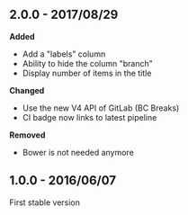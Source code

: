 ## 2.0.0 - 2017/08/29

**Added**
* Add a "labels" column
* Ability to hide the column "branch"
* Display number of items in the title

**Changed**
* Use the new V4 API of GitLab (BC Breaks)
* CI badge now links to latest pipeline

**Removed**
* Bower is not needed anymore

## 1.0.0 - 2016/06/07

First stable version
